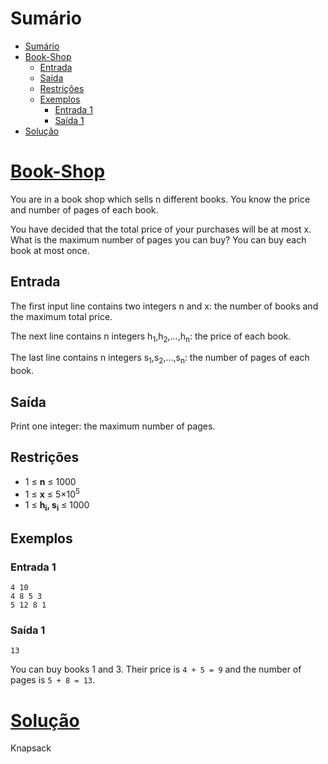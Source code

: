 # Sumário

- [Sumário](#sumário)
- [Book-Shop](#book-shop)
  - [Entrada](#entrada)
  - [Saída](#saída)
  - [Restrições](#restrições)
  - [Exemplos](#exemplos)
    - [Entrada 1](#entrada-1)
    - [Saída 1](#saída-1)
- [Solução](#solução)

# [Book-Shop](https://cses.fi/problemset/task/1158)

You are in a book shop which sells n different books. You know the price and number of pages of each book.

You have decided that the total price of your purchases will be at most x. What is the maximum number of pages you can buy? You can buy each book at most once.

## Entrada

The first input line contains two integers n and x: the number of books and the maximum total price.

The next line contains n integers h<sub>1</sub>,h<sub>2</sub>,…,h<sub>n</sub>: the price of each book.

The last line contains n integers s<sub>1</sub>,s<sub>2</sub>,…,s<sub>n</sub>: the number of pages of each book.

## Saída

Print one integer: the maximum number of pages.

## Restrições

- 1 ≤ **n** ≤ 1000
- 1 ≤ **x** ≤ 5×10<sup>5</sup>
- 1 ≤ **h<sub>i</sub>, s<sub>i</sub>** ≤ 1000

## Exemplos

### Entrada 1
```
4 10
4 8 5 3
5 12 8 1
```

### Saída 1
```
13
```

You can buy books 1 and 3. Their price is `4 + 5 = 9` and the number of pages is `5 + 8 = 13`.

# [Solução](./solution.cpp)

Knapsack
